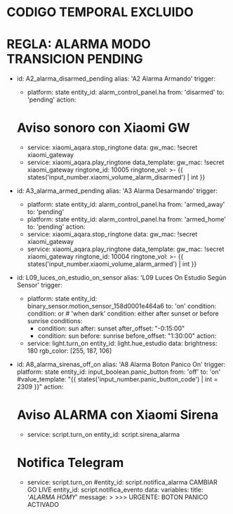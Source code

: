# CODIGO TEMPORAL EXCLUIDO


# REGLA: ALARMA MODO TRANSICION PENDING

- id: A2_alarma_disarmed_pending
  alias: 'A2 Alarma Armando'
  trigger:
    - platform: state
      entity_id: alarm_control_panel.ha
      from: 'disarmed'
      to: 'pending'
  action:
     # Aviso sonoro con Xiaomi GW
    - service: xiaomi_aqara.stop_ringtone
      data:
        gw_mac: !secret xiaomi_gateway
    - service: xiaomi_aqara.play_ringtone
      data_template:
        gw_mac: !secret xiaomi_gateway
        ringtone_id: 10005
        ringtone_vol: >-
            {{ states('input_number.xiaomi_volume_alarm_disarmed') | int }}

- id: A3_alarma_armed_pending
  alias: 'A3 Alarma Desarmando'
  trigger:
    - platform: state
      entity_id: alarm_control_panel.ha
      from: 'armed_away'
      to: 'pending'
    - platform: state
      entity_id: alarm_control_panel.ha
      from: 'armed_home'
      to: 'pending'
  action:
    - service: xiaomi_aqara.stop_ringtone
      data:
        gw_mac: !secret xiaomi_gateway
    - service: xiaomi_aqara.play_ringtone
      data_template:
        gw_mac: !secret xiaomi_gateway
        ringtone_id: 10004
        ringtone_vol: >-
            {{ states('input_number.xiaomi_volume_alarm_armed') | int }}


- id: L09_luces_on_estudio_on_sensor
  alias: 'L09 Luces On Estudio Según Sensor'
  trigger:
    - platform: state
      entity_id: binary_sensor.motion_sensor_158d0001e464a6
      to: 'on'
  condition:
    condition: or  # 'when dark' condition: either after sunset or before sunrise
    conditions:
      - condition: sun
        after: sunset
        after_offset: "-0:15:00"
      - condition: sun
        before: sunrise
        before_offset: "1:30:00"
  action:
    - service: light.turn_on
      entity_id: light.hue_estudio
      data:
        brightness: 180
        rgb_color: [255, 187, 106]


- id: A8_alarma_sirenas_off_on
  alias: 'A8 Alarma Boton Panico On'
  trigger:
    platform: state
    entity_id: input_boolean.panic_button
    from: 'off'
    to: 'on'
    #value_template: "{{ states('input_number.panic_button_code') | int = 2309 }}"
  action:
    # Aviso ALARMA con Xiaomi Sirena
    - service: script.turn_on
      entity_id: script.sirena_alarma
    # Notifica Telegram
    - service: script.turn_on
      #entity_id: script.notifica_alarma CAMBIAR GO LIVE
      entity_id: script.notifica_evento
      data:
        variables:
          title: '*ALARMA HOMY*'
          message: >
            >>> URGENTE: BOTON PANICO ACTIVADO